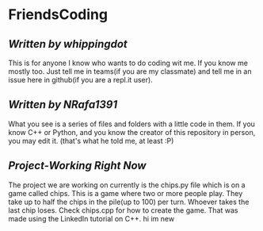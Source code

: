 # FriendsCoding
## *Written by whippingdot*
This is for anyone I know who wants to do coding wit me. If you know me mostly too. Just tell me in teams(if you are my classmate) and tell me in an issue here in github(if you are a repl.it user).

## *Written by NRafa1391*
What you see is a series of files and folders with a little code in them. If you know C++ or Python, and you know the creator of this repository in person, you may edit it. 
(that's what he told me, at least :P)

## *Project-Working Right Now*
The project we are working on currently is the chips.py file which is on a game called chips. This is a game where two or more people play. They take up to half the chips in the pile(up to 100) per turn. Whoever takes the last chip loses. Check chips.cpp for how to create the game. That was made using the LinkedIn tutorial on C++.
hi im new

